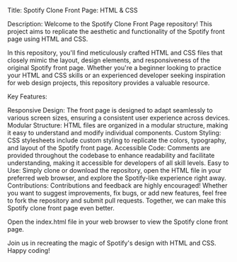 Title: Spotify Clone Front Page: HTML & CSS

Description:
Welcome to the Spotify Clone Front Page repository! This project aims to replicate the aesthetic and functionality of the Spotify front page using HTML and CSS.

In this repository, you'll find meticulously crafted HTML and CSS files that closely mimic the layout, design elements, and responsiveness of the original Spotify front page. Whether you're a beginner looking to practice your HTML and CSS skills or an experienced developer seeking inspiration for web design projects, this repository provides a valuable resource.

Key Features:

Responsive Design: The front page is designed to adapt seamlessly to various screen sizes, ensuring a consistent user experience across devices.
Modular Structure: HTML files are organized in a modular structure, making it easy to understand and modify individual components.
Custom Styling: CSS stylesheets include custom styling to replicate the colors, typography, and layout of the Spotify front page.
Accessible Code: Comments are provided throughout the codebase to enhance readability and facilitate understanding, making it accessible for developers of all skill levels.
Easy to Use: Simply clone or download the repository, open the HTML file in your preferred web browser, and explore the Spotify-like experience right away.
Contributions:
Contributions and feedback are highly encouraged! Whether you want to suggest improvements, fix bugs, or add new features, feel free to fork the repository and submit pull requests. Together, we can make this Spotify clone front page even better.


Open the index.html file in your web browser to view the Spotify clone front page.

Join us in recreating the magic of Spotify's design with HTML and CSS. Happy coding!
